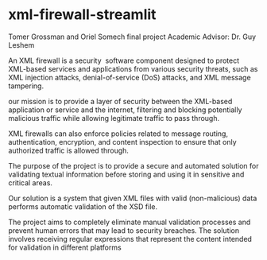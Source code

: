# xml-firewall-streamlit
Tomer Grossman and Oriel Somech final project
Academic Advisor: Dr. Guy Leshem

An XML firewall is a security  software component designed to protect XML-based services and applications from various security threats, such as XML injection attacks, denial-of-service (DoS) attacks, and XML message tampering.

our mission is to provide a layer of security between the XML-based application or service and the internet, filtering and blocking potentially malicious traffic while allowing legitimate traffic to pass through.

XML firewalls can also enforce policies related to message routing, authentication, encryption, and content inspection to ensure that only authorized traffic is allowed through.

The purpose of the project is to provide a secure and automated solution for validating textual information before storing and using it in sensitive and critical areas.

Our solution is a system that given XML files with valid (non-malicious) data performs automatic validation of the XSD file.

The project aims to completely eliminate manual validation processes and prevent human errors that may lead to security breaches.
The solution involves receiving regular expressions that represent the content intended for validation in different platforms


